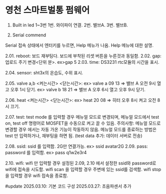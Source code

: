 # 영천 스마트벌통 펌웨어

1. Built in led
1~3번
1번. 와이파이 연결.
2번. 밸브A.
3번. 밸브B.

2. Serial commend

Serial 접속 상태에서 엔터키를 누르면, Help 메뉴가 나옴.
Help 메뉴에 대한 설명.

2.01. reboot: 보드 재부팅다. 보드에 부착된 리셋 버튼을 누른것과 동일함.
2.02. gap: 업로드 주기 변경<단위 분>. ex>gap 5
2.03. time: DS3231 rtc모듈의 시간을 표시.

2.04. sensor: sht3x의 온습도, 수위 표시.

2.05. valve a,b <켜는시간> <닫는시간>: 
      ex> valve a 09 13 => 밸브 A 오전 9시 열고 오후 1시 닫기.
      ex> valve b 18 21 => 밸브 A 오후 6시 열고 오후 9시 닫기.

2.06. heat <켜는시간> <닫는시간>:
      ex> heat 20 08 => 히터 오후 8시 켜고 오전 8시 끄기.

2.07. test: test mode 를 입력할 경우 메뉴얼 모드로 변경되며,
메뉴얼 모드에서 test on, test off 명령어로 MOSFET을 수동으로 켜고 끌 수 있음. 
주의사항: 메뉴얼 모드로 변경할 경우 에서는 자동 가온 기능이 작동하지 않음. 메뉴얼 모드를 종료하는 방법은 test 만 입력하거나, 재부팅을 하면 됨. (test data 추가: 데이터 서버로 전송)

2.08. ssid: ssid 를 입력함. 2G만 연결가능. ex> ssid avatar2G
2.09. pass: password 를 입력함. ex> pass q1w2e3r4

2.10. wifi: wifi 만 입력할 경우 설정된 2.09, 2.10 에서 설정한 ssid와 password로 wifi에 접속을 시도함.
wifi scan 을 입력할 경우 주변에 있는 ssid를 검색함.
wifi stop을 입력할 경우 wifi 접속을 종료함.

#update
2025.03.10: 기본 코드 구성
2025.03.27: 초음파센서 추가